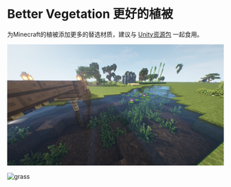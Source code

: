 # Better Vegetation 更好的植被
为Minecraft的植被添加更多的替选材质，建议与 [Unity资源包](https://github.com/Unity-Resource-Pack/Unity) 一起食用。

![seagrass_lilypad](images/seagrass_lilypad.png)

![grass](images/grass.png)
